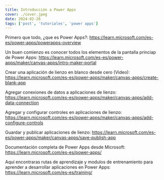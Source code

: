 ```yaml
---
title: Introducción a Power Apps
cover: ./cover.jpeg
date: 2024-02-26
tags: ['post', 'tutoriales', 'power apps']
---
```


Primero que todo, ¿que es Power Apps?:
https://learn.microsoft.com/es-es/power-apps/powerapps-overview

Un buen comienzo es conocer todos los elementos de la pantalla princiap de Power Apps:
https://learn.microsoft.com/es-es/power-apps/maker/canvas-apps/intro-maker-portal

Crear una aplicación de lienzo en blanco desde cero (Video):
https://learn.microsoft.com/es-es/power-apps/maker/canvas-apps/create-blank-app

Agregar conexiones de datos a aplicaciones de lienzo:
https://learn.microsoft.com/es-es/power-apps/maker/canvas-apps/add-data-connection

Agregar y configurar controles en aplicaciones de lienzo:
https://learn.microsoft.com/es-es/power-apps/maker/canvas-apps/add-configure-controls

Guardar y publicar aplicaciones de lienzo:
https://learn.microsoft.com/es-es/power-apps/maker/canvas-apps/save-publish-app


Documentación completa de Power Apps desde Microsoft:
https://learn.microsoft.com/es-es/power-apps/


Aquí encontraras rutas de aprendizaje y modulos de entrenamiento para aprender a desarrollar
aplicaciones en Power Apps:
https://learn.microsoft.com/es-es/training/